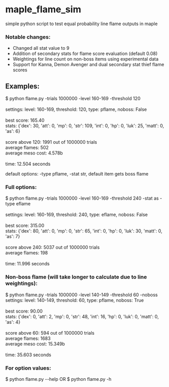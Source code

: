 # maple_flame_sim
simple python script to test equal probability line flame outputs in maple
### Notable changes:
- Changed all stat value to 9
- Addition of secondary stats for flame score evaluation (default 0.08)
- Weightings for line count on non-boss items using experimental data
- Support for Kanna, Demon Avenger and dual secondary stat thief flame scores

## Examples:

$ python flame.py -trials 1000000 -level 160-169 -threshold 120\
\
settings: level: 160-169, threshold: 120, type: pflame, noboss: False\
\
best score: 165.40\
stats: {'dex': 30, 'att': 0, 'mp': 0, 'str': 109, 'int': 0, 'hp': 0, 'luk': 25, 'matt': 0, 'as': 6}\
\
score above 120: 1991 out of 1000000 trials\
average flames: 502\
average meso cost: 4.578b\
\
time: 12.504 seconds

default options: -type pflame, -stat str, default item gets boss flame

### Full options:

$ python flame.py -trials 1000000 -level 160-169 -threshold 240 -stat as -type eflame\
\
settings: level: 160-169, threshold: 240, type: eflame, noboss: False\
\
best score: 315.00\
stats: {'dex': 80, 'att': 0, 'mp': 0, 'str': 65, 'int': 0, 'hp': 0, 'luk': 30, 'matt': 0, 'as': 7}\
\
score above 240: 5037 out of 1000000 trials\
average flames: 198\
\
time: 11.996 seconds

### Non-boss flame (will take longer to calculate due to line weightings):
$ python flame.py -trials 1000000 -level 140-149 -threshold 60 -noboss\
settings: level: 140-149, threshold: 60, type: pflame, noboss: True\
\
best score: 90.00\
stats: {'dex': 0, 'att': 2, 'mp': 0, 'str': 48, 'int': 16, 'hp': 0, 'luk': 0, 'matt': 0, 'as': 4}\
\
score above 60: 594 out of 1000000 trials\
average flames: 1683\
average meso cost: 15.349b\
\
time: 35.603 seconds

### For option values:
$ python flame.py --help
OR
$ python flame.py -h
